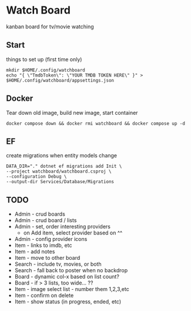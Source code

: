 # Watch Board

kanban board for tv/movie watching

## Start

things to set up (first time only)

```shell
mkdir $HOME/.config/watchboard
echo "{ \"TmdbToken\": \"YOUR TMDB TOKEN HERE\" }" > $HOME/.config/watchboard/appsettings.json
```

## Docker

Tear down old image, build new image, start container

```shell
docker compose down && docker rmi watchboard && docker compose up -d
```

## EF

create migrations when entity models change

```shell
DATA_DIR="." dotnet ef migrations add Init \
--project watchboard/watchboard.csproj \
--configuration Debug \
--output-dir Services/Database/Migrations
```

## TODO

- Admin - crud boards
- Admin - crud board / lists
- Admin - set, order interesting providers
  - on Add item, select provider based on ^^
- Admin - config provider icons
- Item - links to imdb, etc
- Item - add notes
- Item - move to other board
- Search - include tv, movies, or both
- Search - fall back to poster when no backdrop
- Board - dynamic col-x based on list count?
- Board - if > 3 lists, too wide... ??
- Item - image select list - number them 1,2,3,etc
- Item - confirm on delete
- Item - show status (in progress, ended, etc)